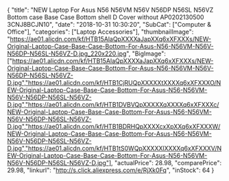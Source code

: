 {
	"title": "NEW Laptop For Asus N56 N56VM N56V N56DP N56SL N56VZ Bottom case Base Case Bottom shell D Cover without AP0202130500 3CNJ8BCJN10",
	"date": "2018-10-31 10:30:20",
	"SubCat": ["Computer & Office"],
	"categories": ["Laptop Accessories"],
	"thumbnailImage": "https://ae01.alicdn.com/kf/HTB15AlaQpXXXXaJapXXq6xXFXXXs/NEW-Original-Laptop-Case-Base-Case-Bottom-For-Asus-N56-N56VM-N56V-N56DP-N56SL-N56VZ-D.jpg_220x220.jpg",
	"BigImage": ["https://ae01.alicdn.com/kf/HTB15AlaQpXXXXaJapXXq6xXFXXXs/NEW-Original-Laptop-Case-Base-Case-Bottom-For-Asus-N56-N56VM-N56V-N56DP-N56SL-N56VZ-D.jpg","https://ae01.alicdn.com/kf/HTB1CjRUQpXXXXXtXXXXq6xXFXXXO/NEW-Original-Laptop-Case-Base-Case-Bottom-For-Asus-N56-N56VM-N56V-N56DP-N56SL-N56VZ-D.jpg","https://ae01.alicdn.com/kf/HTB1DVBVQpXXXXXqXXXXq6xXFXXXc/NEW-Original-Laptop-Case-Base-Case-Bottom-For-Asus-N56-N56VM-N56V-N56DP-N56SL-N56VZ-D.jpg","https://ae01.alicdn.com/kf/HTB1BDRHQpXXXXcxXpXXq6xXFXXXW/NEW-Original-Laptop-Case-Base-Case-Bottom-For-Asus-N56-N56VM-N56V-N56DP-N56SL-N56VZ-D.jpg","https://ae01.alicdn.com/kf/HTB1tS0WQpXXXXXlXXXXq6xXFXXXV/NEW-Original-Laptop-Case-Base-Case-Bottom-For-Asus-N56-N56VM-N56V-N56DP-N56SL-N56VZ-D.jpg"],
	"actualPrice": 28.98,
	"comparePrice": 29.98,
	"linkurl": "http://s.click.aliexpress.com/e/RjXk0Fq",
	"inStock": 64
}

